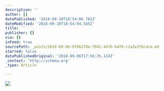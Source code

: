 ```yaml
---
description: ''
author: []
datePublished: '2018-09-10T18:54:06.781Z'
dateModified: '2018-09-10T18:54:04.545Z'
title: ''
publisher: {}
via: {}
inFeed: true
sourcePath: _posts/2018-09-06-9f06278e-f941-4476-bd70-c2a2e2f6c4ce.md
starred: false
datePublishedOriginal: '2018-09-06T17:56:35.114Z'
_context: 'http://schema.org'
_type: Article

---
```

![](https://the-grid-user-content.s3-us-west-2.amazonaws.com/171ea194-0b46-41b9-9640-2e88b581cb8c.jpg)